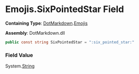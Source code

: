 # Emojis\.SixPointedStar Field

**Containing Type**: [DotMarkdown](../../README.md)\.[Emojis](../README.md)

**Assembly**: DotMarkdown\.dll

```csharp
public const string SixPointedStar = ":six_pointed_star:"
```

### Field Value

System\.[String](https://docs.microsoft.com/en-us/dotnet/api/system.string)
